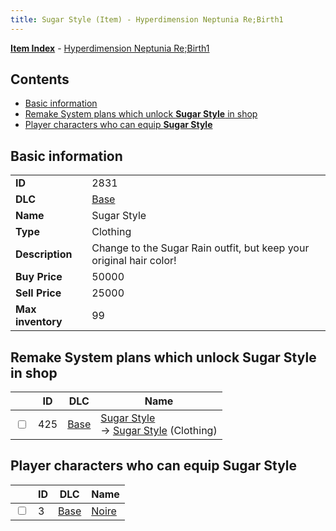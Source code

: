 ```yaml
---
title: Sugar Style (Item) - Hyperdimension Neptunia Re;Birth1
---
```


[**Item Index**](/neptunia/rb1/item/index.html) - [Hyperdimension Neptunia Re;Birth1](/neptunia/rb1)

## Contents

- [Basic information](#basic-information)
- [Remake System plans which unlock **Sugar Style** in shop](#remake-system-plans-which-unlock-sugar-style-in-shop)
- [Player characters who can equip **Sugar Style**](#player-characters-who-can-equip-sugar-style)

## Basic information

|   |   |
| -- | -- |
| **ID** | 2831 |
| **DLC** | [Base](/neptunia/rb1/dlc/1-base.html) |
| **Name** | Sugar Style |
| **Type** | Clothing |
| **Description** | Change to the Sugar Rain outfit, but keep your original hair color! |
| **Buy Price** | 50000 |
| **Sell Price** | 25000 |
| **Max inventory** | 99 |


## Remake System plans which unlock **Sugar Style** in shop

|    | ID | DLC | Name |
| -- | -- | --- | ---- |
| <input type="checkbox" id="rb1-remake-1-425" class="trackbox" /> | 425 | [Base](/neptunia/rb1/dlc/1-base.html) | [Sugar Style](/neptunia/rb1/remake/1-425-sugar-style.html)<br /> → [Sugar Style](/neptunia/rb1/item/1-2831-sugar-style.html) (Clothing) |


## Player characters who can equip **Sugar Style**

|    | ID | DLC | Name |
| -- | -- | --- | ---- |
| <input type="checkbox" id="rb1-player-1-3" class="trackbox" /> | 3 | [Base](/neptunia/rb1/dlc/1-base.html) | [Noire](/neptunia/rb1/player/1-3-noire.html) |
